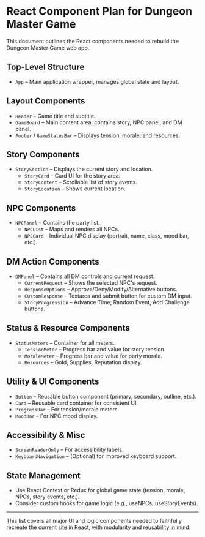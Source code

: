 # React Component Plan for Dungeon Master Game

This document outlines the React components needed to rebuild the Dungeon Master Game web app.

## Top-Level Structure
- `App` – Main application wrapper, manages global state and layout.

## Layout Components
- `Header` – Game title and subtitle.
- `GameBoard` – Main content area, contains story, NPC panel, and DM panel.
- `Footer` / `GameStatusBar` – Displays tension, morale, and resources.

## Story Components
- `StorySection` – Displays the current story and location.
  - `StoryCard` – Card UI for the story area.
  - `StoryContent` – Scrollable list of story events.
  - `StoryLocation` – Shows current location.

## NPC Components
- `NPCPanel` – Contains the party list.
  - `NPCList` – Maps and renders all NPCs.
  - `NPCCard` – Individual NPC display (portrait, name, class, mood bar, etc.).

## DM Action Components
- `DMPanel` – Contains all DM controls and current request.
  - `CurrentRequest` – Shows the selected NPC's request.
  - `ResponseOptions` – Approve/Deny/Modify/Alternative buttons.
  - `CustomResponse` – Textarea and submit button for custom DM input.
  - `StoryProgression` – Advance Time, Random Event, Add Challenge buttons.

## Status & Resource Components
- `StatusMeters` – Container for all meters.
  - `TensionMeter` – Progress bar and value for story tension.
  - `MoraleMeter` – Progress bar and value for party morale.
  - `Resources` – Gold, Supplies, Reputation display.

## Utility & UI Components
- `Button` – Reusable button component (primary, secondary, outline, etc.).
- `Card` – Reusable card container for consistent UI.
- `ProgressBar` – For tension/morale meters.
- `MoodBar` – For NPC mood display.

## Accessibility & Misc
- `ScreenReaderOnly` – For accessibility labels.
- `KeyboardNavigation` – (Optional) for improved keyboard support.

## State Management
- Use React Context or Redux for global game state (tension, morale, NPCs, story events, etc.).
- Consider custom hooks for game logic (e.g., useNPCs, useStoryEvents).

---

This list covers all major UI and logic components needed to faithfully recreate the current site in React, with modularity and reusability in mind.
